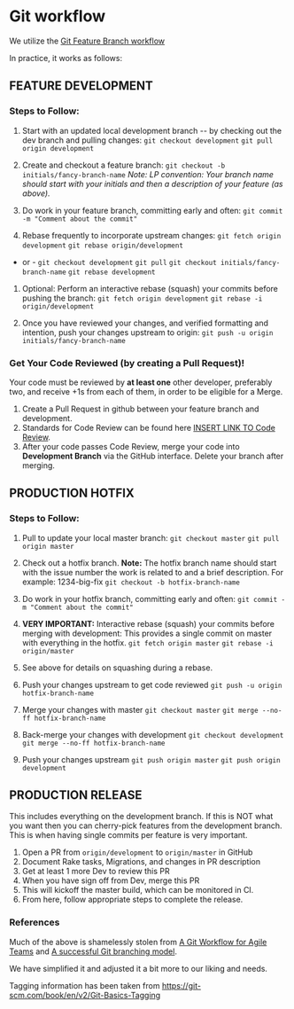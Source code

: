 # Git workflow

We utilize the [Git Feature Branch workflow](https://www.atlassian.com/git/tutorials/comparing-workflows/feature-branch-workflow)

In practice, it works as follows:

## FEATURE DEVELOPMENT

### Steps to Follow:

1. Start with an updated local development branch -- by checking out the dev branch and pulling changes:
`git checkout development`
`git pull origin development`

1. Create and checkout a feature branch:
`git checkout -b initials/fancy-branch-name`
*Note: LP convention: Your branch name should start with your initials and then a description of your feature (as above).*

1. Do work in your feature branch, committing early and often:
`git commit -m "Comment about the commit"`

1. Rebase frequently to incorporate upstream changes:
`git fetch origin development`
`git rebase origin/development`

- or -
`git checkout development`
`git pull`
`git checkout initials/fancy-branch-name`
`git rebase development`

1. Optional: Perform an interactive rebase (squash) your commits before pushing the branch:
`git fetch origin development`
`git rebase -i origin/development`

1. Once you have reviewed your changes, and verified formatting and intention, push your changes upstream to origin:
`git push -u origin initials/fancy-branch-name`

### Get Your Code Reviewed (by creating a Pull Request)!

Your code must be reviewed by **at least one** other developer, preferably two,  and receive +1s from each of them, in order to be eligible for a Merge.

1. Create a Pull Request in github between your feature branch and development.
1. Standards for Code Review can be found here [INSERT LINK TO Code Review](#LINK).
1. After your code passes Code Review, merge your code into **Development Branch** via the GitHub interface. Delete your branch after merging.

## PRODUCTION HOTFIX

### Steps to Follow:

1. Pull to update your local master branch:
`git checkout master`
`git pull origin master`

1. Check out a hotfix branch.  **Note:** The hotfix branch name should start with the issue number the work is related to and a brief description. For example: 1234-big-fix
`git checkout -b hotfix-branch-name`

1. Do work in your hotfix branch, committing early and often:
`git commit -m "Comment about the commit"`

1. **VERY IMPORTANT:** Interactive rebase (squash) your commits before merging with development:
This provides a single commit on master with everything in the hotfix.
`git fetch origin master`
`git rebase -i origin/master`

1. See above for details on squashing during a rebase.
1. Push your changes upstream to get code reviewed
`git push -u origin hotfix-branch-name`
1. Merge your changes with master
`git checkout master`
`git merge --no-ff hotfix-branch-name`
1. Back-merge your changes with development
`git checkout development`
`git merge --no-ff hotfix-branch-name`
1. Push your changes upstream
`git push origin master`
`git push origin development`

## PRODUCTION RELEASE

This includes everything on the development branch. If this is NOT what you want then you can cherry-pick features from the development branch. This is when having single commits per feature is very important.

1. Open a PR from `origin/development` to `origin/master` in GitHub
1. Document Rake tasks, Migrations, and changes in PR description
1. Get at least 1 more Dev to review this PR
1. When you have sign off from Dev, merge this PR
1. This will kickoff the master build, which can be monitored in CI.
1. From here, follow appropriate steps to complete the release.

### References

Much of the above is shamelessly stolen from [A Git Workflow for Agile Teams](http://reinh.com/blog/2009/03/02/a-git-workflow-for-agile-teams.html) and [A successful Git branching model](http://nvie.com/posts/a-successful-git-branching-model/).

We have simplified it and adjusted it a bit more to our liking and needs.

Tagging information has been taken from <https://git-scm.com/book/en/v2/Git-Basics-Tagging>